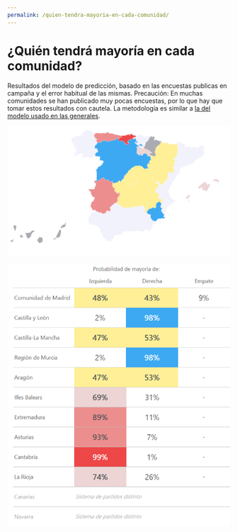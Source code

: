 ```yaml
---
permalink: /quien-tendra-mayoria-en-cada-comunidad/
---
```

# ¿Quién tendrá mayoría en cada comunidad?

Resultados del modelo de predicción, basado en las encuestas publicas en campaña y el error habitual de las mismas. Precaución: En muchas comunidades se han publicado muy pocas encuestas, por lo que hay que tomar estos resultados con cautela. La metodología es similar a [la del modelo usado en las generales](https://www.inakiarbeloa.com/metodologia-2019).

![](/images/2019_regional_elections_forecast/2019-05-26-mayorias-mapa.png)

![](/images/2019_regional_elections_forecast/2019-05-26-mayorias-tabla.png)